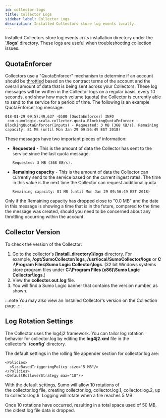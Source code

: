 ```yaml
---
id: collector-logs
title: Collector Logs
sidebar_label: Collector Logs
description: Installed Collectors store log events locally.
---
```


Installed Collectors store log events in its installation directory under the '**/logs**' directory. These logs are useful when troubleshooting collection issues.

## QuotaEnforcer

Collectors use a "QuotaEnforcer" mechanism to determine if an account should be [throttled](docs/manage/ingestion-volume/log-ingestion.md) based on the contract terms of the account and the overall amount of data that is being sent across your Collectors. These log messages will be written in the Collector logs on a regular basis, every 10 seconds, and show how much volume (quota) the Collector is currently able to send to the service for a period of time. The following is an example QuotaEnforcer log message:

```
018-01-29 09:57:49,637 -0500 [QuotaEnforcer] INFO  com.sumologic.scala.collector.quota.BlockingQuotaEnforcer - BlockingQuotaEnforcer(Inputs) - Requested: 3 MB (368 KB/s). Remaining capacity: 81 MB (until Mon Jan 29 09:56:49 EST 2018)
```

These messages have two important pieces of information:

* **Requested** - This is the amount of data the Collector has sent to the service since the last quota message.

    ```
    Requested: 3 MB (368 KB/s).
    ```

* **Remaining capacity** - This is the amount of data the Collector can currently send to the service based on the current ingest rates. The time in this value is the next time the Collector can request additional quota.

    ```
    Remaining capacity: 81 MB (until Mon Jan 29 09:56:49 EST 2018)
    ```

Only if the Remaining capacity has dropped close to "0.0 MB" and the date in this message is showing a time that is in the future, compared to the time the message was created, should you need to be concerned about any throttling occurring within the account.

## Collector Version

To check the version of the Collector: 

1. Go to the collector's **\[install_directory\]/logs** directory. For example, **/opt/SumoCollector/logs**, **/usr/local/SumoCollector/logs** or **C:\\Program Files\\Sumo Logic Collector\\logs**. (32 bit Windows systems store program files under **C:\\Program Files (x86)\\Sumo Logic Collector\\logs**.)
1. View the **collector.out.log** file.
1. You will find a Sumo Logic banner that contains the version number, as shown.

:::note
You may also view an Installed Collector's version on the Collection page.
:::

## Log Rotation Settings

The Collector uses the log4j2 framework. You can tailor log rotation behavior for collector.log by editing the **log4j2.xml** file in the collector’s '**/config**' directory.

The default settings in the rolling file appender section for collector.log are: 

```
<Policies>
  <SizeBasedTriggeringPolicy size="5 MB"/>
</Policies>
<DefaultRolloverStrategy max="10"/>
```

With the default settings, Sumo will allow 10 rotations of the collector.log file, creating collector.log, collector.log.1, collector.log.2, up to collector.log.9. Logging will rotate when a file reaches 5 MB.

Once 10 rotations have occurred, resulting in a total space used of 50 MB, the oldest log file data is dropped. 
